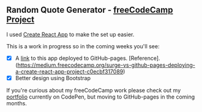 ## Random Quote Generator - [freeCodeCamp Project](https://learn.freecodecamp.org/front-end-libraries/front-end-libraries-projects/build-a-random-quote-machine)

I used [Create React App](https://github.com/facebook/create-react-app) to make the set up easier.

This is a work in progress so in the coming weeks you'll see:
- [x] A [link](https://marvokdolor.github.io/random-quote-generator-fcc/) to this app deployed to GitHub-pages. [Reference].(https://medium.freecodecamp.org/surge-vs-github-pages-deploying-a-create-react-app-project-c0ecbf317089)
- [x] Better design using Bootstrap

If you're curious about my freeCodeCamp work please check out my [portfolio](https://codepen.io/marvokdolor/full/bmLbQy/) currently on CodePen, but moving to GitHub-pages in the coming months.
